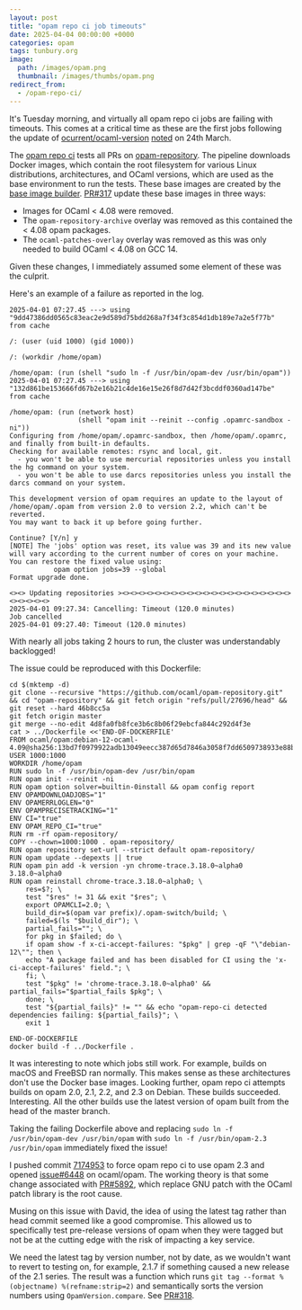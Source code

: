 ```yaml
---
layout: post
title: "opam repo ci job timeouts"
date: 2025-04-04 00:00:00 +0000
categories: opam
tags: tunbury.org
image:
  path: /images/opam.png
  thumbnail: /images/thumbs/opam.png
redirect_from:
  - /opam-repo-ci/
---
```


It's Tuesday morning, and virtually all opam repo ci jobs are failing with timeouts. This comes at a critical time as these are the first jobs following the update of [ocurrent/ocaml-version](https://github.com/ocurrent/ocaml-version) [noted](https://www.tunbury.org/recent-ocaml-version/) on 24th March.

The [opam repo ci](https://opam.ci.ocaml.org/github/ocaml/opam-repository) tests all PRs on [opam-repository](https://github.com/ocaml/opam-repository). The pipeline downloads Docker images, which contain the root filesystem for various Linux distributions, architectures, and OCaml versions, which are used as the base environment to run the tests. These base images are created by the [base image builder](https://images.ci.ocaml.org). [PR#317](https://github.com/ocurrent/docker-base-images/pull/317) update these base images in three ways:

- Images for OCaml < 4.08 were removed.
- The `opam-repository-archive` overlay was removed as this contained the < 4.08 opam packages.
- The `ocaml-patches-overlay` overlay was removed as this was only needed to build OCaml < 4.08 on GCC 14.

Given these changes, I immediately assumed some element of these was the culprit.

Here's an example of a failure as reported in the log.

```
2025-04-01 07:27.45 ---> using "9dd47386dd0565c83eac2e9d589d75bdd268a7f34f3c854d1db189e7a2e5f77b" from cache

/: (user (uid 1000) (gid 1000))

/: (workdir /home/opam)

/home/opam: (run (shell "sudo ln -f /usr/bin/opam-dev /usr/bin/opam"))
2025-04-01 07:27.45 ---> using "132d861be153666fd67b2e16b21c4de16e15e26f8d7d42f3bcddf0360ad147be" from cache

/home/opam: (run (network host)
                 (shell "opam init --reinit --config .opamrc-sandbox -ni"))
Configuring from /home/opam/.opamrc-sandbox, then /home/opam/.opamrc, and finally from built-in defaults.
Checking for available remotes: rsync and local, git.
  - you won't be able to use mercurial repositories unless you install the hg command on your system.
  - you won't be able to use darcs repositories unless you install the darcs command on your system.

This development version of opam requires an update to the layout of /home/opam/.opam from version 2.0 to version 2.2, which can't be reverted.
You may want to back it up before going further.

Continue? [Y/n] y
[NOTE] The 'jobs' option was reset, its value was 39 and its new value will vary according to the current number of cores on your machine. You can restore the fixed value using:
           opam option jobs=39 --global
Format upgrade done.

<><> Updating repositories ><><><><><><><><><><><><><><><><><><><><><><><><><><>
2025-04-01 09:27.34: Cancelling: Timeout (120.0 minutes)
Job cancelled
2025-04-01 09:27.40: Timeout (120.0 minutes)
```

With nearly all jobs taking 2 hours to run, the cluster was understandably backlogged!

The issue could be reproduced with this Dockerfile:

```
cd $(mktemp -d)
git clone --recursive "https://github.com/ocaml/opam-repository.git" && cd "opam-repository" && git fetch origin "refs/pull/27696/head" && git reset --hard 46b8cc5a
git fetch origin master
git merge --no-edit 4d8fa0fb8fce3b6c8b06f29ebcfa844c292d4f3e
cat > ../Dockerfile <<'END-OF-DOCKERFILE'
FROM ocaml/opam:debian-12-ocaml-4.09@sha256:13bd7f0979922adb13049eecc387d65d7846a3058f7dd6509738933e88bc8d4a
USER 1000:1000
WORKDIR /home/opam
RUN sudo ln -f /usr/bin/opam-dev /usr/bin/opam
RUN opam init --reinit -ni
RUN opam option solver=builtin-0install && opam config report
ENV OPAMDOWNLOADJOBS="1"
ENV OPAMERRLOGLEN="0"
ENV OPAMPRECISETRACKING="1"
ENV CI="true"
ENV OPAM_REPO_CI="true"
RUN rm -rf opam-repository/
COPY --chown=1000:1000 . opam-repository/
RUN opam repository set-url --strict default opam-repository/
RUN opam update --depexts || true
RUN opam pin add -k version -yn chrome-trace.3.18.0~alpha0 3.18.0~alpha0
RUN opam reinstall chrome-trace.3.18.0~alpha0; \
    res=$?; \
    test "$res" != 31 && exit "$res"; \
    export OPAMCLI=2.0; \
    build_dir=$(opam var prefix)/.opam-switch/build; \
    failed=$(ls "$build_dir"); \
    partial_fails=""; \
    for pkg in $failed; do \
    if opam show -f x-ci-accept-failures: "$pkg" | grep -qF "\"debian-12\""; then \
    echo "A package failed and has been disabled for CI using the 'x-ci-accept-failures' field."; \
    fi; \
    test "$pkg" != 'chrome-trace.3.18.0~alpha0' && partial_fails="$partial_fails $pkg"; \
    done; \
    test "${partial_fails}" != "" && echo "opam-repo-ci detected dependencies failing: ${partial_fails}"; \
    exit 1

END-OF-DOCKERFILE
docker build -f ../Dockerfile .
```

It was interesting to note which jobs still work. For example, builds on macOS and FreeBSD ran normally. This makes sense as these architectures don't use the Docker base images. Looking further, opam repo ci attempts builds on opam 2.0, 2.1, 2.2, and 2.3 on Debian. These builds succeeded. Interesting. All the other builds use the latest version of opam built from the head of the master branch.

Taking the failing Dockerfile above and replacing `sudo ln -f /usr/bin/opam-dev /usr/bin/opam` with `sudo ln -f /usr/bin/opam-2.3 /usr/bin/opam` immediately fixed the issue!

I pushed commit [7174953](https://github.com/ocurrent/opam-repo-ci/commit/7174953145735a54ecf668c7387e57b3f2d2a411) to force opam repo ci to use opam 2.3 and opened [issue#6448](https://github.com/ocaml/opam/issues/6448) on ocaml/opam. The working theory is that some change associated with [PR#5892](https://github.com/ocaml/opam/pull/5892), which replace GNU patch with the OCaml patch library is the root cause.

Musing on this issue with David, the idea of using the latest tag rather than head commit seemed like a good compromise. This allowed us to specifically test pre-release versions of opam when they were tagged but not be at the cutting edge with the risk of impacting a key service.

We need the latest tag by version number, not by date, as we wouldn't want to revert to testing on, for example, 2.1.7 if something caused a new release of the 2.1 series. The result was a function which runs `git tag --format %(objectname) %(refname:strip=2)` and semantically sorts the version numbers using `OpamVersion.compare`. See [PR#318](https://github.com/ocurrent/docker-base-images/pull/318).
